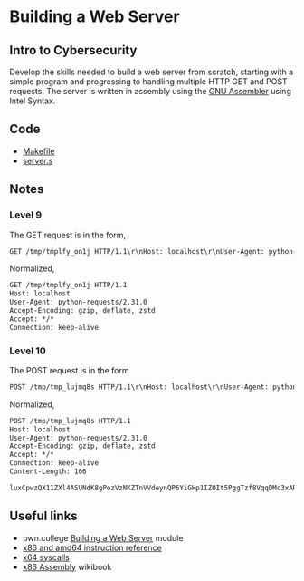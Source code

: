 # Building a Web Server

## Intro to Cybersecurity

Develop the skills needed to build a web server from scratch, starting with a simple program and progressing to handling multiple HTTP GET and POST requests. The server is written in assembly using the [GNU Assembler](https://sourceware.org/binutils/docs/as/) using Intel Syntax.

## Code

- [Makefile](./Makefile)
- [server.s](./server.s)

## Notes

### Level 9

The GET request is in the form,

```txt
GET /tmp/tmplfy_on1j HTTP/1.1\r\nHost: localhost\r\nUser-Agent: python-requests/2.31.0\r\nAccept-Encoding: gzip, deflate, zstd\r\nAccept: */*\r\nConnection: keep-alive\r\n\r\n
```

Normalized,

```txt
GET /tmp/tmplfy_on1j HTTP/1.1
Host: localhost
User-Agent: python-requests/2.31.0
Accept-Encoding: gzip, deflate, zstd
Accept: */*
Connection: keep-alive
```

### Level 10

The POST request is in the form

```txt
POST /tmp/tmp_lujmq8s HTTP/1.1\r\nHost: localhost\r\nUser-Agent: python-requests/2.31.0\r\nAccept-Encoding: gzip, deflate, zstd\r\nAccept: */*\r\nConnection: keep-alive\r\nContent-Length: 106\r\n\r\nluxCpwzQX11ZXl4ASUNdK8gPozVzNKZTnVVdeynQP6YiGHp1IZOIt5PggTzf8VqqDMc3xARQ19L9yCiasFYyQJykvOnczTiqVaMfpz3JHl
```

Normalized,

```txt
POST /tmp/tmp_lujmq8s HTTP/1.1
Host: localhost
User-Agent: python-requests/2.31.0
Accept-Encoding: gzip, deflate, zstd
Accept: */*
Connection: keep-alive
Content-Length: 106

luxCpwzQX11ZXl4ASUNdK8gPozVzNKZTnVVdeynQP6YiGHp1IZOIt5PggTzf8VqqDMc3xARQ19L9yCiasFYyQJykvOnczTiqVaMfpz3JHl
```

## Useful links

- pwn.college [Building a Web Server](https://pwn.college/intro-to-cybersecurity/building-a-web-server/) module
- [x86 and amd64 instruction reference](https://www.felixcloutier.com/x86/)
- [x64 syscalls](https://x64.syscall.sh/)
- [x86 Assembly](https://en.wikibooks.org/wiki/X86_Assembly) wikibook
